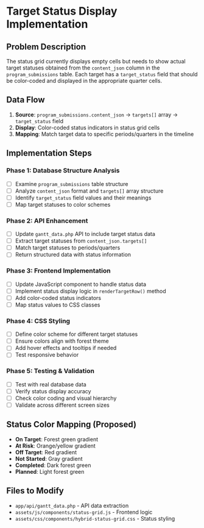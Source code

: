 # Target Status Display Implementation

## Problem Description
The status grid currently displays empty cells but needs to show actual target statuses obtained from the `content_json` column in the `program_submissions` table. Each target has a `target_status` field that should be color-coded and displayed in the appropriate quarter cells.

## Data Flow
1. **Source**: `program_submissions.content_json` → `targets[]` array → `target_status` field
2. **Display**: Color-coded status indicators in status grid cells
3. **Mapping**: Match target data to specific periods/quarters in the timeline

## Implementation Steps

### Phase 1: Database Structure Analysis
- [ ] Examine `program_submissions` table structure
- [ ] Analyze `content_json` format and `targets[]` array structure
- [ ] Identify `target_status` field values and their meanings
- [ ] Map target statuses to color schemes

### Phase 2: API Enhancement
- [ ] Update `gantt_data.php` API to include target status data
- [ ] Extract target statuses from `content_json.targets[]`
- [ ] Match target statuses to periods/quarters
- [ ] Return structured data with status information

### Phase 3: Frontend Implementation
- [ ] Update JavaScript component to handle status data
- [ ] Implement status display logic in `renderTargetRow()` method
- [ ] Add color-coded status indicators
- [ ] Map status values to CSS classes

### Phase 4: CSS Styling
- [ ] Define color scheme for different target statuses
- [ ] Ensure colors align with forest theme
- [ ] Add hover effects and tooltips if needed
- [ ] Test responsive behavior

### Phase 5: Testing & Validation
- [ ] Test with real database data
- [ ] Verify status display accuracy
- [ ] Check color coding and visual hierarchy
- [ ] Validate across different screen sizes

## Status Color Mapping (Proposed)
- **On Target**: Forest green gradient
- **At Risk**: Orange/yellow gradient  
- **Off Target**: Red gradient
- **Not Started**: Gray gradient
- **Completed**: Dark forest green
- **Planned**: Light forest green

## Files to Modify
- `app/api/gantt_data.php` - API data extraction
- `assets/js/components/status-grid.js` - Frontend logic
- `assets/css/components/hybrid-status-grid.css` - Status styling
